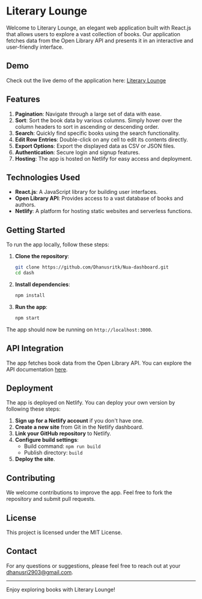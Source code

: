 # Literary Lounge

Welcome to Literary Lounge, an elegant web application built with React.js that allows users to explore a vast collection of books. Our application fetches data from the Open Library API and presents it in an interactive and user-friendly interface.

## Demo

Check out the live demo of the application here: [Literary Lounge](https://literary-lounge.netlify.app/)

## Features

1. **Pagination**: Navigate through a large set of data with ease.
2. **Sort**: Sort the book data by various columns. Simply hover over the column headers to sort in ascending or descending order.
3. **Search**: Quickly find specific books using the search functionality.
4. **Edit Row Entries**: Double-click on any cell to edit its contents directly.
5. **Export Options**: Export the displayed data as CSV or JSON files.
6. **Authentication**: Secure login and signup features.
7. **Hosting**: The app is hosted on Netlify for easy access and deployment.

## Technologies Used

- **React.js**: A JavaScript library for building user interfaces.
- **Open Library API**: Provides access to a vast database of books and authors.
- **Netlify**: A platform for hosting static websites and serverless functions.

## Getting Started

To run the app locally, follow these steps:

1. **Clone the repository**:
   ```bash
   git clone https://github.com/Dhanusritk/Nua-dashboard.git
   cd dash
   ```

2. **Install dependencies**:
   ```bash
   npm install
   ```

3. **Run the app**:
   ```bash
   npm start
   ```

The app should now be running on `http://localhost:3000`.

## API Integration

The app fetches book data from the Open Library API. You can explore the API documentation [here](https://openlibrary.org/developers/api).

## Deployment

The app is deployed on Netlify. You can deploy your own version by following these steps:

1. **Sign up for a Netlify account** if you don't have one.
2. **Create a new site** from Git in the Netlify dashboard.
3. **Link your GitHub repository** to Netlify.
4. **Configure build settings**:
   - Build command: `npm run build`
   - Publish directory: `build`
5. **Deploy the site**.

## Contributing

We welcome contributions to improve the app. Feel free to fork the repository and submit pull requests.

## License

This project is licensed under the MIT License.

## Contact

For any questions or suggestions, please feel free to reach out at your dhanusri2903@gmail.com.

---

Enjoy exploring books with Literary Lounge!
